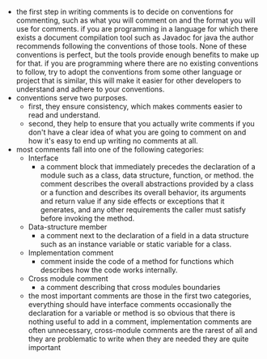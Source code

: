 - the first step in writing comments is to decide on conventions for commenting, such as what you will comment on and the format you will use for comments. if you are programming in a language for which there exists a document compilation tool such as Javadoc for java the author recommends following the conventions of those tools. None of these conventions is perfect, but the tools provide enough benefits to make up for that. if you are programming where there are no existing conventions to follow, try to adopt the conventions from some other language or project that is similar, this will make it easier for other developers to understand and adhere to your conventions.
- conventions serve two purposes.
	- first, they ensure consistency, which makes comments easier to read and understand.
	- second, they help to ensure that you actually write comments if you don't have a clear idea of what you are going to comment on and how it's easy to end up writing no comments at all.
- most comments fall into one of the following categories:
	- Interface
		- a comment block that immediately precedes the declaration of a module such as a class, data structure, function, or method. the comment describes the overall abstractions provided by a class or a function and describes its overall behavior, its arguments and return value if any side effects or exceptions that it generates, and any other requirements the caller must satisfy before invoking the method.
	- Data-structure member
		- a comment next to the declaration of a field in a data structure such as an instance variable or static variable for a class.
	- Implementation comment
		- comment inside the code of a method for functions which describes how the code works internally.
	- Cross module comment
		- a comment describing that cross modules boundaries
	- the most important comments are those in the first two categories, everything should have interface comments occasionally the declaration for a variable or method is so obvious that there is nothing useful to add in a comment, implementation comments are often unnecessary, cross-module comments are the rarest of all and they are problematic to write when they are needed they are quite important